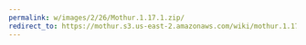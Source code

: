 ```yaml
---
permalink: w/images/2/26/Mothur.1.17.1.zip/
redirect_to: https://mothur.s3.us-east-2.amazonaws.com/wiki/mothur.1.17.1.zip
---
```


